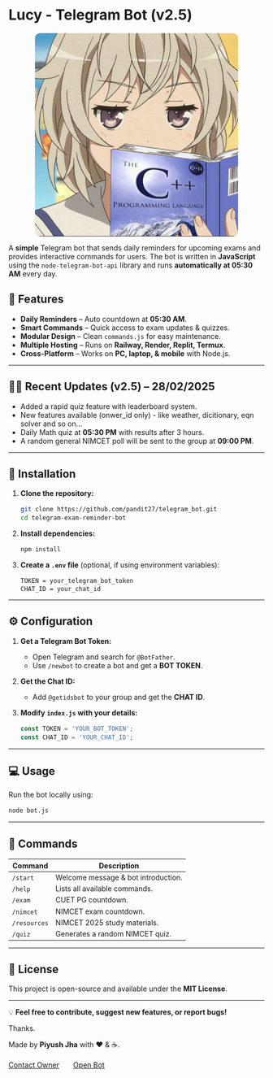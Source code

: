 # **Lucy** - Telegram Bot (v2.5) <br>
<img src="assets/images/Lucy.jpg" alt="Lucy" width="400" height="auto" style="display: block; margin: auto; border-radius: 10px; object-fit: cover; max-width: 100%;"/>


A **simple** Telegram bot that sends daily reminders for upcoming exams and provides interactive commands for users. The bot is written in **JavaScript** using the `node-telegram-bot-api` library and runs **automatically at 05:30 AM** every day.

## 🚀 Features

- **Daily Reminders** – Auto countdown at **05:30 AM**.  
- **Smart Commands** – Quick access to exam updates & quizzes.  
- **Modular Design** – Clean `commands.js` for easy maintenance.  
- **Multiple Hosting** – Runs on **Railway, Render, Replit, Termux**.  
- **Cross-Platform** – Works on **PC, laptop, & mobile** with Node.js.  

---

## 🧑‍💻 Recent Updates (v2.5) – 28/02/2025

- Added a rapid quiz feature with leaderboard system.
- New features available (onwer_id only) - like weather, dicitionary, eqn solver and so on...
- Daily Math quiz at **05:30 PM** with results after 3 hours.
- A random general NIMCET poll will be sent to the group at **09:00 PM**.

---

## 🔧 Installation

1. **Clone the repository:**  
   ```sh
   git clone https://github.com/pandit27/telegram_bot.git
   cd telegram-exam-reminder-bot
   ```

2. **Install dependencies:**  
   ```sh
   npm install
   ```

3. **Create a `.env` file** (optional, if using environment variables):
   ```env
   TOKEN = your_telegram_bot_token
   CHAT_ID = your_chat_id
   ```

---

## ⚙️ Configuration

1. **Get a Telegram Bot Token:**  
   - Open Telegram and search for `@BotFather`.
   - Use `/newbot` to create a bot and get a **BOT TOKEN**.
   
2. **Get the Chat ID:**  
   - Add `@getidsbot` to your group and get the **CHAT ID**.

3. **Modify `index.js` with your details:**  
   ```javascript
   const TOKEN = 'YOUR_BOT_TOKEN';
   const CHAT_ID = 'YOUR_CHAT_ID';
   ```

---

## 💻 Usage

Run the bot locally using:
```sh
node bot.js
```

---

## 📌 Commands

| Command    | Description                                   |
|------------|-----------------------------------------------|
| `/start`   | Welcome message & bot introduction.          |
| `/help`    | Lists all available commands.                |
| `/exam`    | CUET PG countdown.                           |
| `/nimcet`  | NIMCET exam countdown.                       |
| `/resources` | NIMCET 2025 study materials.               |
| `/quiz`    | Generates a random NIMCET quiz.             |

---

## 📄 License

This project is open-source and available under the **MIT License**.

---

💡 **Feel free to contribute, suggest new features, or report bugs!**

Thanks. 

Made by **Piyush Jha** with ❤️ & ☕. <br><br>
[Contact Owner](https://t.me/PV_027)  &nbsp;&nbsp;&nbsp;&nbsp;&nbsp; [Open Bot](https://t.me/pvnimcet2025_bot)   
